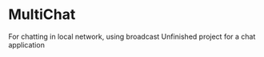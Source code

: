 # MultiChat

For chatting in local network, using broadcast
Unfinished project for a chat application
